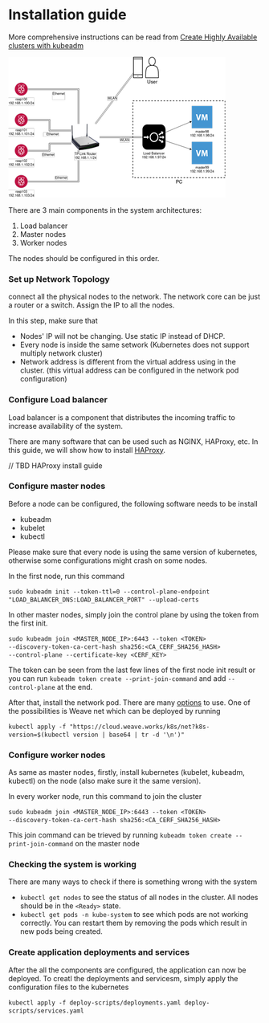 # Installation guide

More comprehensive instructions can be read from 
[Create Highly Available clusters with kubeadm](https://kubernetes.io/docs/setup/production-environment/tools/kubeadm/high-availability/) 

![](architecture.png)

There are 3 main components in the system architectures:
1. Load balancer
2. Master nodes
3. Worker nodes

The nodes should be configured in this order.

### Set up Network Topology
connect all the physical nodes to the network. The network core can be just a router or a switch.
Assign the IP to all the nodes.

In this step, make sure that
- Nodes' IP will not be changing. Use static IP instead of DHCP.
- Every node is inside the same setwork (Kubernetes does not support multiply network cluster)
- Network address is different from the virtual address using in the cluster. 
(this virtual address can be configured in the network pod configuration)

### Configure Load balancer
Load balancer is a component that distributes the incoming traffic to increase availability of the system.

There are many software that can be used such as NGINX, HAProxy, etc. In this guide, we will show how to install
[HAProxy](http://www.haproxy.org/).

// TBD HAProxy install guide

### Configure master nodes
Before a node can be configured, the following software needs to be install
- kubeadm 
- kubelet
- kubectl

Please make sure that every node is using the same version of kubernetes,
otherwise some configurations might crash on some nodes.

In the first node, run this command
``` 
sudo kubeadm init --token-ttl=0 --control-plane-endpoint "LOAD_BALANCER_DNS:LOAD_BALANCER_PORT" --upload-certs
```

In other master nodes, simply join the control plane by using the token from the first init.
```
sudo kubeadm join <MASTER_NODE_IP>:6443 --token <TOKEN>
--discovery-token-ca-cert-hash sha256:<CA_CERF_SHA256_HASH> 
--control-plane --certificate-key <CERF_KEY>
```
The token can be seen from the last few lines of the first node init result 
or you can run `kubeadm token create --print-join-command` and add `--control-plane` at the end.

After that, install the network pod. There are many [options]() to use. 
One of the possibilities is Weave net which can be deployed by running
``` 
kubectl apply -f "https://cloud.weave.works/k8s/net?k8s-version=$(kubectl version | base64 | tr -d '\n')" 
```

### Configure worker nodes
As same as master nodes, firstly, install kubernetes (kubelet, kubeadm, kubectl) on the node
(also make sure it the same version).

In every worker node, run this command to join the cluster
```
sudo kubeadm join <MASTER_NODE_IP>:6443 --token <TOKEN>
--discovery-token-ca-cert-hash sha256:<CA_CERF_SHA256_HASH>
```

This join command can be trieved by running `kubeadm token create --print-join-command` on the master node

### Checking the system is working
There are many ways to check if there is something wrong with the system
- `kubectl get nodes` to see the status of all nodes in the cluster. 
All nodes should be in the `<Ready>` state.
- `kubectl get pods -n kube-system` to see which pods are not working correctly.
You can restart them by removing the pods which result in new pods being created.

### Create application deployments and services
After the all the components are configured, the application can now be deployed.
To creatl the deployments and servicesm, simply apply the configuration files to the kubernetes
``` 
kubectl apply -f deploy-scripts/deployments.yaml deploy-scripts/services.yaml 
```
